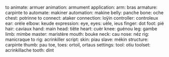 to animate: armuer
animation: armument
application: 
arm: bras 
armature: carpinte
to automate: makiner
automation: makine
belly: panche
bone: oche
chest: potrinne
to connect: ataker
connection: loÿin
controller: controleux
ear: orèle
elbow: keude
expression:
eye, eyes: uèle, ieus
finger: dot
foot: pié
hair: caviaux
hand: main 
head: tiête
heart: cuèr
knee: guénou
leg: gambe
limb: mimbe
master: maristère
mouth: bouke
neck: cau
nose: néz
rig: manicraque
to rig: acrinkiller
script: 
skin: piau
slave: mékin
structure: carpinte
thumb: pau
toe, toes: ortoil, ortaus
settings: 
tool: otiu
toolset: acrinkillache
tooth: dint
